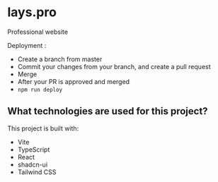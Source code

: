 # lays.pro
Professional website

Deployment :

- Create a branch from master
- Commit your changes from your branch, and create a pull request
- Merge
- After your PR is approved and merged
- `npm run deploy`

## What technologies are used for this project?

This project is built with:

- Vite
- TypeScript
- React
- shadcn-ui
- Tailwind CSS